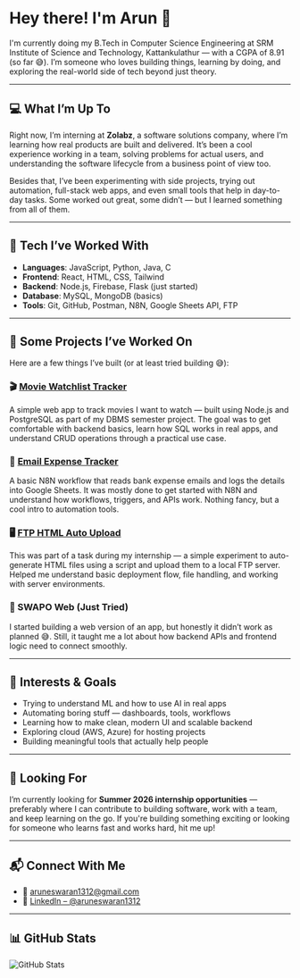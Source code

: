 # Hey there! I'm Arun 👋

I'm currently doing my B.Tech in Computer Science Engineering at SRM Institute of Science and Technology, Kattankulathur — with a CGPA of 8.91 (so far 😅). I’m someone who loves building things, learning by doing, and exploring the real-world side of tech beyond just theory.

---

## 💻 What I’m Up To

Right now, I’m interning at **Zolabz**, a software solutions company, where I’m learning how real products are built and delivered. It’s been a cool experience working in a team, solving problems for actual users, and understanding the software lifecycle from a business point of view too.

Besides that, I’ve been experimenting with side projects, trying out automation, full-stack web apps, and even small tools that help in day-to-day tasks. Some worked out great, some didn’t — but I learned something from all of them.

---

## 🔧 Tech I’ve Worked With

- **Languages**: JavaScript, Python, Java, C  
- **Frontend**: React, HTML, CSS, Tailwind  
- **Backend**: Node.js, Firebase, Flask (just started)  
- **Database**: MySQL, MongoDB (basics)  
- **Tools**: Git, GitHub, Postman, N8N, Google Sheets API, FTP

---

## 🚀 Some Projects I’ve Worked On

Here are a few things I’ve built (or at least tried building 😅):

### 🎬 [Movie Watchlist Tracker](https://github.com/arun-1312/moviewatchlist)  
A simple web app to track movies I want to watch — built using Node.js and PostgreSQL as part of my DBMS semester project. The goal was to get comfortable with backend basics, learn how SQL works in real apps, and understand CRUD operations through a practical use case.

### 💸 [Email Expense Tracker](https://github.com/arun1312/email-expense-tracker)  
A basic N8N workflow that reads bank expense emails and logs the details into Google Sheets. It was mostly done to get started with N8N and understand how workflows, triggers, and APIs work. Nothing fancy, but a cool intro to automation tools.

### 🖥️ [FTP HTML Auto Upload](https://github.com/arun1312/ftp-html-upload)  
This was part of a task during my internship — a simple experiment to auto-generate HTML files using a script and upload them to a local FTP server. Helped me understand basic deployment flow, file handling, and working with server environments.

### 🧪 SWAPO Web (Just Tried)  
I started building a web version of an app, but honestly it didn’t work as planned 😅. Still, it taught me a lot about how backend APIs and frontend logic need to connect smoothly.

---

## 🌱 Interests & Goals

- Trying to understand ML and how to use AI in real apps  
- Automating boring stuff — dashboards, tools, workflows  
- Learning how to make clean, modern UI and scalable backend  
- Exploring cloud (AWS, Azure) for hosting projects  
- Building meaningful tools that actually help people

---

## 📢 Looking For

I’m currently looking for **Summer 2026 internship opportunities** — preferably where I can contribute to building software, work with a team, and keep learning on the go. If you're building something exciting or looking for someone who learns fast and works hard, hit me up!

---

## 📬 Connect With Me

- 📧 [aruneswaran1312@gmail.com](mailto:aruneswaran1312@gmail.com)  
- 💼 [LinkedIn – @aruneswaran1312](https://www.linkedin.com/in/arun-eswaran-dev/)

---

## 📊 GitHub Stats

![GitHub Stats](https://github-readme-stats.vercel.app/api?username=arun-1312&show_icons=true&theme=tokyonight)

